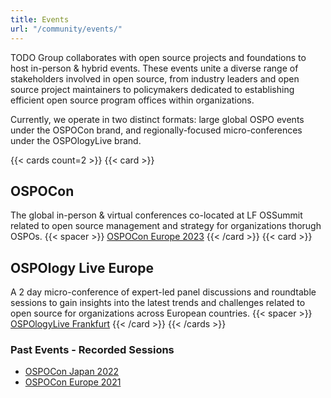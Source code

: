 ```yaml
---
title: Events
url: "/community/events/"
---
```


TODO Group collaborates with open source projects and foundations to host in-person & hybrid events. These events unite a diverse range of stakeholders involved in open source, from industry leaders and open source project maintainers to policymakers dedicated to establishing efficient open source program offices within organizations.

Currently, we operate in two distinct formats: large global OSPO events under the OSPOCon brand, and regionally-focused micro-conferences under the OSPOlogyLive brand.

{{< cards count=2 >}}
{{< card >}}
## OSPOCon
The global in-person & virtual conferences co-located at LF OSSummit related to open source
management and strategy for organizations thorugh OSPOs.
{{< spacer >}}
[OSPOCon Europe 2023](https://events.linuxfoundation.org/open-source-summit-europe/)
{{< /card >}}
{{< card >}}
## OSPOlogy Live Europe
A 2 day micro-conference of expert-led panel discussions and roundtable sessions to gain insights into the latest trends and challenges related to open source for organizations across European countries.
{{< spacer >}}
[OSPOlogyLive Frankfurt](https://community.linuxfoundation.org/events/details/lfhq-ospology-european-chapter-presents-ospologylive-frankfurt/)
{{< /card >}}
{{< /cards >}}

### Past Events - Recorded Sessions

* [OSPOCon Japan 2022](https://youtu.be/McAy3_JiB08)
* [OSPOCon Europe 2021](https://www.youtube.com/watch?v=5ML8EaXV3Vk&list=PLbzoR-pLrL6q-dYnjrPbF5in7VR4-8-ZU&ab_channel=TheLinuxFoundation)